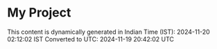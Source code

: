 # My Project

This content is dynamically generated in Indian Time (IST): 2024-11-20 02:12:02 IST
Converted to UTC: 2024-11-19 20:42:02 UTC
